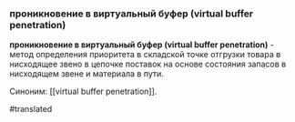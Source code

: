 ### проникновение в виртуальный буфер (virtual buffer penetration)

**проникновение в виртуальный буфер (virtual buffer penetration)** - метод определения приоритета в складской точке отгрузки товара в нисходящее звено в цепочке поставок на основе состояния запасов в нисходящем звене и материала в пути.

Синоним: [[virtual buffer penetration]].

#translated
